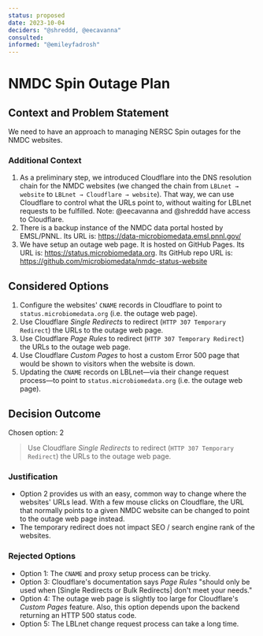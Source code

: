 ```yaml
---
status: proposed
date: 2023-10-04
deciders: "@shreddd, @eecavanna"
consulted: 
informed: "@emileyfadrosh"
---
```

# NMDC Spin Outage Plan

## Context and Problem Statement

We need to have an approach to managing NERSC Spin outages for the NMDC websites. 

### Additional Context

1. As a preliminary step, we introduced Cloudflare into the DNS resolution chain for the NMDC websites (we changed the chain from `LBLnet → website` to `LBLnet → Cloudflare → website`). That way, we can use Cloudflare to control what the URLs point to, without waiting for LBLnet requests to be fulfilled. Note: @eecavanna and @shreddd have access to Cloudflare.
2. There is a backup instance of the NMDC data portal hosted by EMSL/PNNL.
Its URL is: https://data-microbiomedata.emsl.pnnl.gov/
3. We have setup an outage web page. It is hosted on GitHub Pages. Its URL is: https://status.microbiomedata.org. Its GitHub repo URL is: https://github.com/microbiomedata/nmdc-status-website

## Considered Options

1. Configure the websites' `CNAME` records in Cloudflare to point to `status.microbiomedata.org` (i.e. the outage web page).
2. Use Cloudflare _Single Redirects_ to redirect (`HTTP 307 Temporary Redirect`) the URLs to the outage web page.
3. Use Cloudflare _Page Rules_ to redirect (`HTTP 307 Temporary Redirect`) the URLs to the outage web page.
4. Use Cloudflare _Custom Pages_ to host a custom Error 500 page that would be shown to visitors when the website is down.
5. Updating the `CNAME` records on LBLnet—via their change request process—to point to `status.microbiomedata.org` (i.e. the outage web page).

## Decision Outcome

Chosen option: 2

> Use Cloudflare _Single Redirects_ to redirect (`HTTP 307 Temporary Redirect`) the URLs to the outage web page.

### Justification

- Option 2 provides us with an easy, common way to change where the websites' URLs lead. With a few mouse clicks on Cloudflare, the URL that normally points to a given NMDC website can be changed to point to the outage web page instead.
- The temporary redirect does not impact SEO / search engine rank of the websites.

### Rejected Options

- Option 1: The `CNAME` and proxy setup process can be tricky.
- Option 3: Cloudflare's documentation says _Page Rules_ "should only be used when [Single Redirects or Bulk Redirects] don't meet your needs."
- Option 4: The outage web page is slightly too large for Cloudflare's _Custom Pages_ feature. Also, this option depends upon the backend returning an HTTP 500 status code.
- Option 5: The LBLnet change request process can take a long time.
